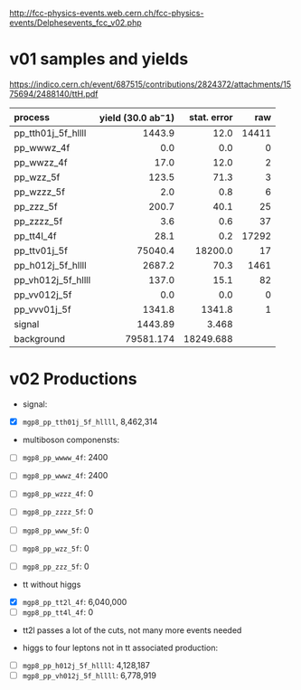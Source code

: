 http://fcc-physics-events.web.cern.ch/fcc-physics-events/Delphesevents_fcc_v02.php



# v01 samples and yields

https://indico.cern.ch/event/687515/contributions/2824372/attachments/1575694/2488140/ttH.pdf


|           process |  yield (30.0 ab$^-1$)|          stat. error |                  raw |
|:------------------|---------------------:|---------------------:|---------------------:|
|pp_tth01j_5f_hllll |               1443.9 |                 12.0 |                14411 |
|        pp_wwwz_4f |                  0.0 |                  0.0 |                    0 |
|        pp_wwzz_4f |                 17.0 |                 12.0 |                    2 |
|         pp_wzz_5f |                123.5 |                 71.3 |                    3 |
|        pp_wzzz_5f |                  2.0 |                  0.8 |                    6 |
|         pp_zzz_5f |                200.7 |                 40.1 |                   25 |
|        pp_zzzz_5f |                  3.6 |                  0.6 |                   37 |
|        pp_tt4l_4f |                 28.1 |                  0.2 |                17292 |
|      pp_ttv01j_5f |              75040.4 |              18200.0 |                   17 |
| pp_h012j_5f_hllll |               2687.2 |                 70.3 |                 1461 |
| pp_vh012j_5f_hllll |                137.0 |                 15.1 |                   82 |
|      pp_vv012j_5f |                  0.0 |                  0.0 |                    0 |
|      pp_vvv01j_5f |               1341.8 |               1341.8 |                    1 |
|            signal |              1443.89 |                3.468|                       |
|        background |            79581.174 |            18249.688|                       |



# v02 Productions

* signal: 

- [x] `mgp8_pp_tth01j_5f_hllll`, 8,462,314

* multiboson componensts:

- [ ] `mgp8_pp_wwww_4f`: 2400
- [ ] `mgp8_pp_wwwz_4f`: 2400
- [ ] `mgp8_pp_wzzz_4f`: 0
- [ ] `mgp8_pp_zzzz_5f`: 0

- [ ] `mgp8_pp_www_5f`: 0
- [ ] `mgp8_pp_wzz_5f`: 0
- [ ] `mgp8_pp_zzz_5f`: 0

* tt without higgs

- [x] `mgp8_pp_tt2l_4f`:  6,040,000
- [ ] `mgp8_pp_tt4l_4f`: 0

* tt2l passes a lot of the cuts, not many more events needed

* higgs to four leptons not in tt associated production:

- [ ] `mgp8_pp_h012j_5f_hllll`:  4,128,187
- [ ] `mgp8_pp_vh012j_5f_hllll`:  6,778,919

